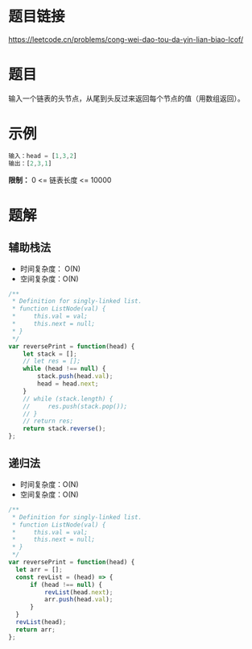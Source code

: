 # 题目链接

https://leetcode.cn/problems/cong-wei-dao-tou-da-yin-lian-biao-lcof/

# 题目

输入一个链表的头节点，从尾到头反过来返回每个节点的值（用数组返回）。

# 示例

```js
输入：head = [1,3,2]
输出：[2,3,1]
```

**限制：**
0 <= 链表长度 <= 10000

# 题解

## 辅助栈法

- 时间复杂度： O(N)
- 空间复杂度：O(N)

```js
/**
 * Definition for singly-linked list.
 * function ListNode(val) {
 *     this.val = val;
 *     this.next = null;
 * }
 */
var reversePrint = function(head) {
    let stack = [];
    // let res = [];
    while (head !== null) {
        stack.push(head.val);
        head = head.next;
    }
    // while (stack.length) {
    //     res.push(stack.pop());
    // }
    // return res;
    return stack.reverse();
};
```

## 递归法

- 时间复杂度：O(N)
- 空间复杂度：O(N)

```js
/**
 * Definition for singly-linked list.
 * function ListNode(val) {
 *     this.val = val;
 *     this.next = null;
 * }
 */
var reversePrint = function(head) {
  let arr = [];
  const revList = (head) => {
      if (head !== null) {
          revList(head.next);
          arr.push(head.val);
      }
  }
  revList(head);
  return arr;
};
```
